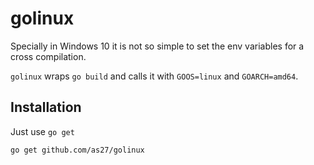 # golinux

Specially in Windows 10 it is not so simple to set the env variables for a cross compilation.

`golinux` wraps `go build` and calls it with `GOOS=linux` and `GOARCH=amd64`. 

## Installation

Just use `go get`

```
go get github.com/as27/golinux
```